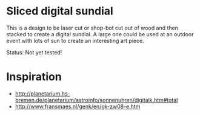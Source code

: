 Sliced digital sundial
===

This is a design to be laser cut or shop-bot cut out of wood and then
stacked to create a digital sundial.  A large one could be used at
an outdoor event with lots of sun to create an interesting art piece.

Status: Not yet tested!

Inspiration
===

* http://planetarium.hs-bremen.de/planetarium/astroinfo/sonnenuhren/digitalk.htm#total
* http://www.fransmaes.nl/genk/en/gk-zw08-e.htm


